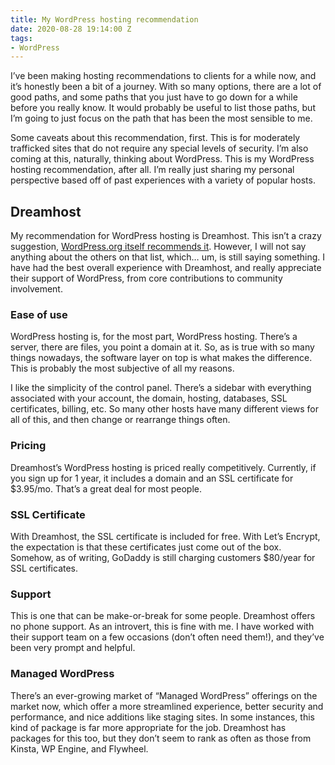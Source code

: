 ```yaml
---
title: My WordPress hosting recommendation
date: 2020-08-28 19:14:00 Z
tags:
- WordPress
---
```


I’ve been making hosting recommendations to clients for a while now, and it’s honestly been a bit of a journey. With so many options, there are a lot of good paths, and some paths that you just have to go down for a while before you really know. It would probably be useful to list those paths, but I’m going to just focus on the path that has been the most sensible to me.

Some caveats about this recommendation, first. This is for moderately trafficked sites that do not require any special levels of security. I’m also coming at this, naturally, thinking about WordPress. This is my WordPress hosting recommendation, after all. I’m really just sharing my personal perspective based off of past experiences with a variety of popular hosts.

## Dreamhost

My recommendation for WordPress hosting is Dreamhost. This isn’t a crazy suggestion, [WordPress.org itself recommends it](https://wordpress.org/hosting/). However, I will not say anything about the others on that list, which… um, is still saying something. I have had the best overall experience with Dreamhost, and really appreciate their support of WordPress, from core contributions to community involvement.

### Ease of use
WordPress hosting is, for the most part, WordPress hosting. There’s a server, there are files, you point a domain at it. So, as is true with so many things nowadays, the software layer on top is what makes the difference. This is probably the most subjective of all my reasons.

I like the simplicity of the control panel. There’s a sidebar with everything associated with your account, the domain, hosting, databases, SSL certificates, billing, etc. So many other hosts have many different views for all of this, and then change or rearrange things often.

### Pricing
Dreamhost’s WordPress hosting is priced really competitively. Currently, if you sign up for 1 year, it includes a domain and an SSL certificate for $3.95/mo. That’s a great deal for most people. 

### SSL Certificate
With Dreamhost, the SSL certificate is included for free. With Let’s Encrypt, the expectation is that these certificates just come out of the box. Somehow, as of writing, GoDaddy is still charging customers $80/year for SSL certificates.

### Support
This is one that can be make-or-break for some people. Dreamhost offers no phone support. As an introvert, this is fine with me. I have worked with their support team on a few occasions (don’t often need them!), and they’ve been very prompt and helpful.

### Managed WordPress
There’s an ever-growing market of “Managed WordPress” offerings on the market now, which offer a more streamlined experience, better security and performance, and nice additions like staging sites. In some instances, this kind of package is far more appropriate for the job. Dreamhost has packages for this too, but they don’t seem to rank as often as those from Kinsta, WP Engine, and Flywheel.